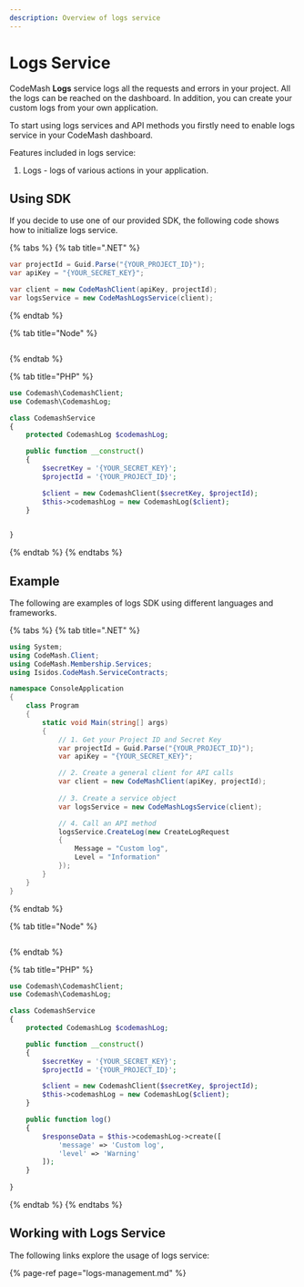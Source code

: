 ```yaml
---
description: Overview of logs service
---
```


# Logs Service

CodeMash **Logs** service logs all the requests and errors in your project. All the logs can be reached on the dashboard. In addition, you can create your custom logs from your own application.

To start using logs services and API methods you firstly need to enable logs service in your CodeMash dashboard.

Features included in logs service:

1. Logs - logs of various actions in your application.

## Using SDK

If you decide to use one of our provided SDK, the following code shows how to initialize logs service.

{% tabs %}
{% tab title=".NET" %}
```csharp
var projectId = Guid.Parse("{YOUR_PROJECT_ID}");
var apiKey = "{YOUR_SECRET_KEY}";

var client = new CodeMashClient(apiKey, projectId);
var logsService = new CodeMashLogsService(client);
```
{% endtab %}

{% tab title="Node" %}
```

```
{% endtab %}

{% tab title="PHP" %}
```php
use Codemash\CodemashClient;
use Codemash\CodemashLog;

class CodemashService
{
    protected CodemashLog $codemashLog;

    public function __construct()
    {
        $secretKey = '{YOUR_SECRET_KEY}';
        $projectId = '{YOUR_PROJECT_ID}';

        $client = new CodemashClient($secretKey, $projectId);
        $this->codemashLog = new CodemashLog($client);
    }

    
}
```
{% endtab %}
{% endtabs %}

## Example

The following are examples of logs SDK using different languages and frameworks.

{% tabs %}
{% tab title=".NET" %}
```csharp
using System;
using CodeMash.Client;
using CodeMash.Membership.Services;
using Isidos.CodeMash.ServiceContracts;

namespace ConsoleApplication
{
    class Program
    {
        static void Main(string[] args)
        {
            // 1. Get your Project ID and Secret Key
            var projectId = Guid.Parse("{YOUR_PROJECT_ID}");
            var apiKey = "{YOUR_SECRET_KEY}";

            // 2. Create a general client for API calls
            var client = new CodeMashClient(apiKey, projectId);
            
            // 3. Create a service object
            var logsService = new CodeMashLogsService(client);

            // 4. Call an API method
            logsService.CreateLog(new CreateLogRequest
            {
                Message = "Custom log",
                Level = "Information"
            });
        }
    }
}
```
{% endtab %}

{% tab title="Node" %}
```

```
{% endtab %}

{% tab title="PHP" %}
```php
use Codemash\CodemashClient;
use Codemash\CodemashLog;

class CodemashService
{
    protected CodemashLog $codemashLog;

    public function __construct()
    {
        $secretKey = '{YOUR_SECRET_KEY}';
        $projectId = '{YOUR_PROJECT_ID}';

        $client = new CodemashClient($secretKey, $projectId);
        $this->codemashLog = new CodemashLog($client);
    }

    public function log() 
    {
        $responseData = $this->codemashLog->create([
            'message' => 'Custom log',
            'level' => 'Warning'
        ]);
    }
    
}
```
{% endtab %}
{% endtabs %}

## Working with Logs Service

The following links explore the usage of logs service:

{% page-ref page="logs-management.md" %}


